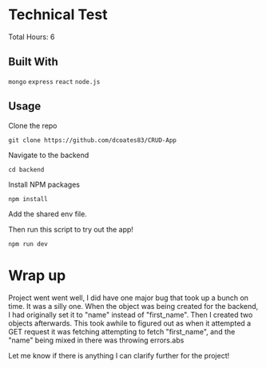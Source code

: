 # Technical Test

Total Hours: 6

## Built With

`mongo` `express` `react` `node.js` 

## Usage
Clone the repo
```
git clone https://github.com/dcoates83/CRUD-App
```
Navigate to the backend
```
cd backend
``` 

Install NPM packages

```
npm install
```
Add the shared env file.

Then run this script to try out the app!
```
npm run dev
```
# Wrap up
Project went went well, I did have one major bug that took up a bunch on time. It was a silly one. When the object was being created for the backend, I had originally set it to "name" instead of "first_name". Then I created two objects afterwards. This took awhile to figured out as when it attempted a GET request it was fetching attempting to fetch "first_name", and the "name" being mixed in there was throwing errors.abs

Let me know if there is anything I can clarify further for the project! 

